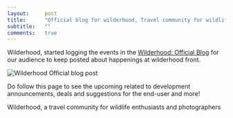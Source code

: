 ```yaml
---
layout:     post
title:      "Official blog for wilderhood, Travel community for wildlife"
subtitle:   ""
comments:   true
---
```


<p>
Wilderhood, started logging the events in the <a href="http://blog.wilderhood.com">Wilderhood: Official Blog</a> for our audience to keep posted about happenings at wilderhood front.
</p>

<img src="{{ site.baseurl }}/img/2015-02-08/portrait.png" alt="Wilderhood Official blog post">

<p>
Do follow this page to see the upcoming related to development announcements, deals and suggestions for the end-user and more!
</p>

<p>
<a href="http://www.wilderhood.com" style="text-decoration:none"> Wilderhood, a travel community for wildlife enthusiasts and photographers</a>
</p>
